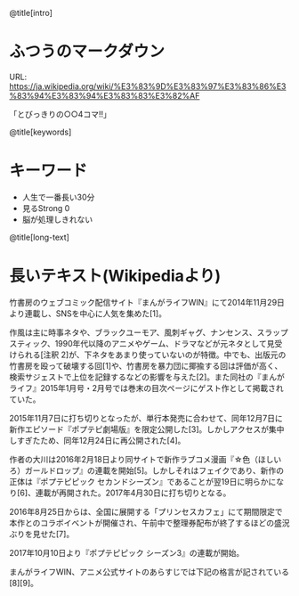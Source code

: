 @title[intro]

# ふつうのマークダウン

URL: https://ja.wikipedia.org/wiki/%E3%83%9D%E3%83%97%E3%83%86%E3%83%94%E3%83%94%E3%83%83%E3%82%AF

「とびっきりの○○4コマ!!」

@title[keywords]

# キーワード

- 人生で一番長い30分
- 見るStrong 0
- 脳が処理しきれない

@title[long-text]

# 長いテキスト(Wikipediaより)

竹書房のウェブコミック配信サイト『まんがライフWIN』にて2014年11月29日より連載し、SNSを中心に人気を集めた[1]。

作風は主に時事ネタや、ブラックユーモア、風刺ギャグ、ナンセンス、スラップスティック、1990年代以降のアニメやゲーム、ドラマなどが元ネタとして見受けられる[注釈 2]が、下ネタをあまり使っていないのが特徴。中でも、出版元の竹書房を殴って破壊する回[1]や、竹書房を暴力団に揶揄する回は評価が高く、検索サジェストで上位を記録するなどの影響を与えた[2]。また同社の『まんがライフ』2015年1月号・2月号では巻末の目次ページにゲスト作として掲載されていた。

2015年11月7日に打ち切りとなったが、単行本発売に合わせて、同年12月7日に新作エピソード『ポプテピ劇場版』を限定公開した[3]。しかしアクセスが集中しすぎたため、同年12月24日に再公開された[4]。

作者の大川は2016年2月18日より同サイトで新作ラブコメ漫画『☆色（ほしいろ）ガールドロップ』の連載を開始[5]。しかしそれはフェイクであり、新作の正体は『ポプテピピック セカンドシーズン』であることが翌19日に明らかになり[6]、連載が再開された。2017年4月30日に打ち切りとなる。

2016年8月25日からは、全国に展開する「プリンセスカフェ」にて期間限定で本作とのコラボイベントが開催され、午前中で整理券配布が終了するほどの盛況ぶりを見せた[7]。

2017年10月10日より『ポプテピピック シーズン3』の連載が開始。

まんがライフWIN、アニメ公式サイトのあらすじでは下記の格言が記されている[8][9]。
